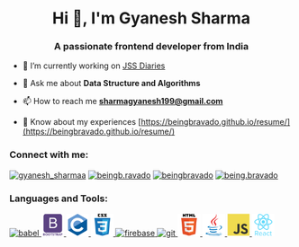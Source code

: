 <h1 align="center">Hi 👋, I'm Gyanesh Sharma</h1>
<h3 align="center">A passionate frontend developer from India</h3>

- 🔭 I’m currently working on [JSS Diaries](https://github.com/beingbravado/JSS-Diaries)

- 💬 Ask me about **Data Structure and Algorithms**

- 📫 How to reach me **sharmagyanesh199@gmail.com**

- 📄 Know about my experiences [https://beingbravado.github.io/resume/](https://beingbravado.github.io/resume/)

<h3 align="left">Connect with me:</h3>
<p align="left">
<a href="https://twitter.com/gyanesh_sharmaa" target="blank"><img align="center" src="https://raw.githubusercontent.com/rahuldkjain/github-profile-readme-generator/master/src/images/icons/Social/twitter.svg" alt="gyanesh_sharmaa" height="30" width="40" /></a>
<a href="https://instagram.com/beingb.ravado" target="blank"><img align="center" src="https://raw.githubusercontent.com/rahuldkjain/github-profile-readme-generator/master/src/images/icons/Social/instagram.svg" alt="beingb.ravado" height="30" width="40" /></a>
<a href="https://www.codechef.com/users/beingbravado" target="blank"><img align="center" src="https://cdn.jsdelivr.net/npm/simple-icons@3.1.0/icons/codechef.svg" alt="beingbravado" height="30" width="40" /></a>
<a href="https://codeforces.com/profile/being.bravado" target="blank"><img align="center" src="https://cdn.jsdelivr.net/npm/simple-icons@3.0.1/icons/codeforces.svg" alt="being.bravado" height="30" width="40" /></a>
</p>

<h3 align="left">Languages and Tools:</h3>
<p align="left"> <a href="https://babeljs.io/" target="_blank"> <img src="https://www.vectorlogo.zone/logos/babeljs/babeljs-icon.svg" alt="babel" width="40" height="40"/> </a> <a href="https://getbootstrap.com" target="_blank"> <img src="https://raw.githubusercontent.com/devicons/devicon/master/icons/bootstrap/bootstrap-plain-wordmark.svg" alt="bootstrap" width="40" height="40"/> </a> <a href="https://www.cprogramming.com/" target="_blank"> <img src="https://raw.githubusercontent.com/devicons/devicon/master/icons/c/c-original.svg" alt="c" width="40" height="40"/> </a> <a href="https://www.w3schools.com/css/" target="_blank"> <img src="https://raw.githubusercontent.com/devicons/devicon/master/icons/css3/css3-original-wordmark.svg" alt="css3" width="40" height="40"/> </a> <a href="https://firebase.google.com/" target="_blank"> <img src="https://www.vectorlogo.zone/logos/firebase/firebase-icon.svg" alt="firebase" width="40" height="40"/> </a> <a href="https://git-scm.com/" target="_blank"> <img src="https://www.vectorlogo.zone/logos/git-scm/git-scm-icon.svg" alt="git" width="40" height="40"/> </a> <a href="https://www.w3.org/html/" target="_blank"> <img src="https://raw.githubusercontent.com/devicons/devicon/master/icons/html5/html5-original-wordmark.svg" alt="html5" width="40" height="40"/> </a> <a href="https://www.java.com" target="_blank"> <img src="https://raw.githubusercontent.com/devicons/devicon/master/icons/java/java-original.svg" alt="java" width="40" height="40"/> </a> <a href="https://developer.mozilla.org/en-US/docs/Web/JavaScript" target="_blank"> <img src="https://raw.githubusercontent.com/devicons/devicon/master/icons/javascript/javascript-original.svg" alt="javascript" width="40" height="40"/> </a> <a href="https://reactjs.org/" target="_blank"> <img src="https://raw.githubusercontent.com/devicons/devicon/master/icons/react/react-original-wordmark.svg" alt="react" width="40" height="40"/> </a> </p>
